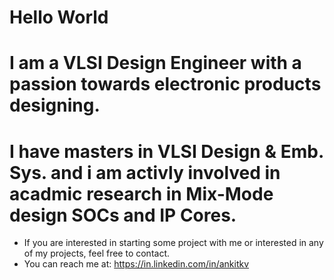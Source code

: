 # Hello World
# I am a VLSI Design Engineer with a passion towards electronic products designing.
# I have masters in VLSI Design & Emb. Sys. and i am activly involved in acadmic research in Mix-Mode design SOCs and IP Cores.

- If you are interested in starting some project with me or interested in any of my projects, feel free to contact.
- You can reach me at: https://in.linkedin.com/in/ankitkv


